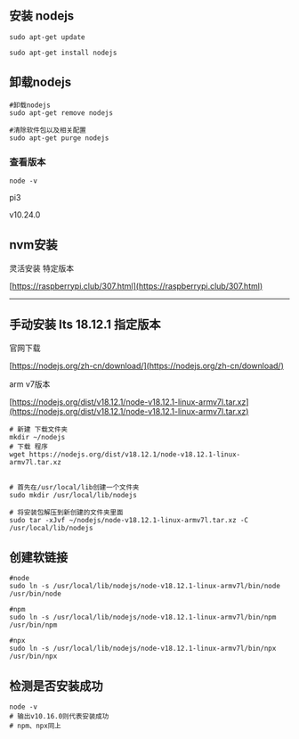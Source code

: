 ## 安装 nodejs ##
    sudo apt-get update 
    
    sudo apt-get install nodejs

## 卸载nodejs ##

    #卸载nodejs
    sudo apt-get remove nodejs

    #清除软件包以及相关配置
    sudo apt-get purge nodejs

### 查看版本 ###
    node -v

pi3

v10.24.0

## nvm安装 ##

灵活安装 特定版本

[https://raspberrypi.club/307.html](https://raspberrypi.club/307.html)


----------


##  手动安装 lts 18.12.1 指定版本 ##

官网下载

[https://nodejs.org/zh-cn/download/](https://nodejs.org/zh-cn/download/)

arm v7版本

[https://nodejs.org/dist/v18.12.1/node-v18.12.1-linux-armv7l.tar.xz](https://nodejs.org/dist/v18.12.1/node-v18.12.1-linux-armv7l.tar.xz)

	# 新建 下载文件夹
    mkdir ~/nodejs
	# 下载 程序
    wget https://nodejs.org/dist/v18.12.1/node-v18.12.1-linux-armv7l.tar.xz


    # 首先在/usr/local/lib创建一个文件夹
    sudo mkdir /usr/local/lib/nodejs

    # 将安装包解压到新创建的文件夹里面
    sudo tar -xJvf ~/nodejs/node-v18.12.1-linux-armv7l.tar.xz -C /usr/local/lib/nodejs


## 创建软链接 ##

    #node
    sudo ln -s /usr/local/lib/nodejs/node-v18.12.1-linux-armv7l/bin/node /usr/bin/node

    #npm
    sudo ln -s /usr/local/lib/nodejs/node-v18.12.1-linux-armv7l/bin/npm /usr/bin/npm

    #npx
    sudo ln -s /usr/local/lib/nodejs/node-v18.12.1-linux-armv7l/bin/npx /usr/bin/npx

## 检测是否安装成功 ##


    node -v
    # 输出v10.16.0则代表安装成功
    # npm、npx同上